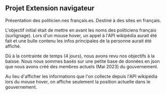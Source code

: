 ## Projet Extension navigateur

Présentation des politicien.nes français.es. Destiné à des sites en français.

L'objectif initial était de mettre en avant les noms des politiciens français (surlignage). Lors d'un mouse hover, un appel à l'API wikipédia aurait été fait et une bulle contenu les infos principales de la personne aurait été affiché.

Dû à la contrainte de temps (4 jours), nous avons revu nos objectifs à la baisse. 
Nous nous sommes basés sur une petite base de données en json que nous avons créé des membres actuels (Mai 2023) du gouvernement.

Au lieu d'afficher les informations que l'on collecte depuis l'API wikipédia lors du mouse hover, on affiche seulement la position actuelle dans le gouvernement.
